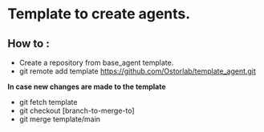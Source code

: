 # Template to create agents.

## How to :
* Create a repository from base_agent template.
* git remote add template https://github.com/Ostorlab/template_agent.git


**In case new changes are made to the template**


* git fetch template
* git checkout [branch-to-merge-to]
* git merge template/main
